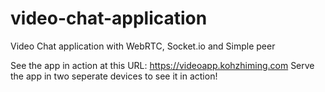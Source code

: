 # video-chat-application
Video Chat application with WebRTC, Socket.io and Simple peer

See the app in action at this URL: https://videoapp.kohzhiming.com
Serve the app in two seperate devices to see it in action!
